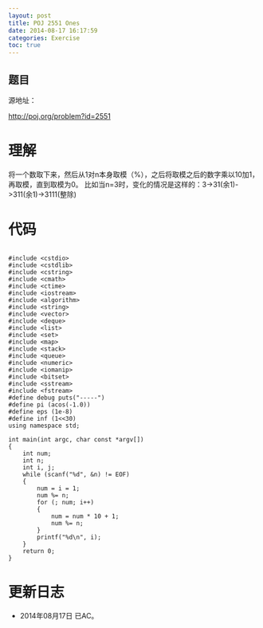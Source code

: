 ```yaml
---
layout: post
title: POJ 2551 Ones
date: 2014-08-17 16:17:59
categories: Exercise
toc: true
---
```

## 题目
源地址：

http://poj.org/problem?id=2551

# 理解
将一个数取下来，然后从1对n本身取模（%），之后将取模之后的数字乘以10加1，再取模，直到取模为0。
比如当n=3时，变化的情况是这样的：3->31(余1)->311(余1)->3111(整除)

<!-- more -->

# 代码

```

#include <cstdio>
#include <cstdlib>
#include <cstring>
#include <cmath>
#include <ctime>
#include <iostream>
#include <algorithm>
#include <string>
#include <vector>
#include <deque>
#include <list>
#include <set>
#include <map>
#include <stack>
#include <queue>
#include <numeric>
#include <iomanip>
#include <bitset>
#include <sstream>
#include <fstream>
#define debug puts("-----")
#define pi (acos(-1.0))
#define eps (1e-8)
#define inf (1<<30)
using namespace std;

int main(int argc, char const *argv[])
{
    int num;
    int n;
    int i, j;
    while (scanf("%d", &n) != EOF)
    {
        num = i = 1;
        num %= n;
        for (; num; i++)
        {
            num = num * 10 + 1;
            num %= n;
        }
        printf("%d\n", i);
    }
    return 0;
}

```

# 更新日志
- 2014年08月17日 已AC。